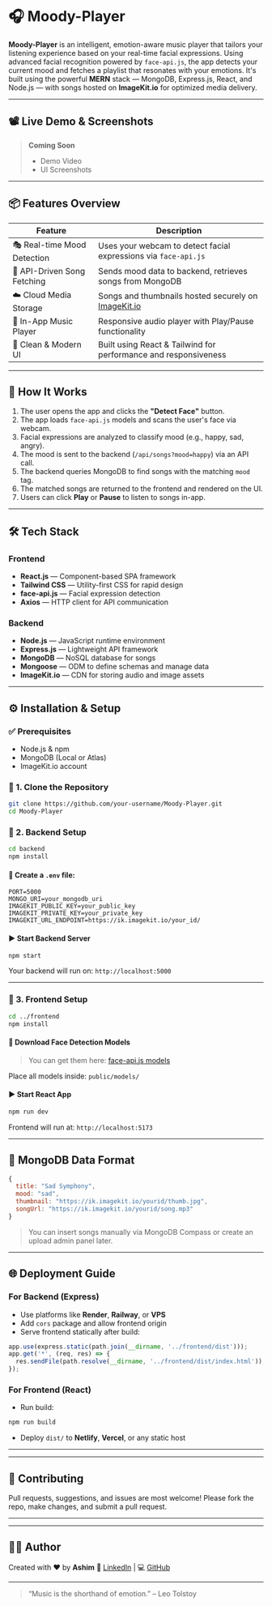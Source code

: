 # 🎧 Moody-Player

**Moody-Player** is an intelligent, emotion-aware music player that tailors your listening experience based on your real-time facial expressions. Using advanced facial recognition powered by `face-api.js`, the app detects your current mood and fetches a playlist that resonates with your emotions. It's built using the powerful **MERN** stack — MongoDB, Express.js, React, and Node.js — with songs hosted on **ImageKit.io** for optimized media delivery.

---

## 📽️ Live Demo & Screenshots

> **Coming Soon**
>
> * Demo Video
> * UI Screenshots

---

## 📦 Features Overview

| Feature                     | Description                                                                |
| --------------------------- | -------------------------------------------------------------------------- |
| 🎭 Real-time Mood Detection | Uses your webcam to detect facial expressions via `face-api.js`            |
| 📡 API-Driven Song Fetching | Sends mood data to backend, retrieves songs from MongoDB                   |
| ☁️ Cloud Media Storage      | Songs and thumbnails hosted securely on [ImageKit.io](https://imagekit.io) |
| 🎵 In-App Music Player      | Responsive audio player with Play/Pause functionality                      |
| 🎨 Clean & Modern UI        | Built using React & Tailwind for performance and responsiveness            |

---

## 🧠 How It Works

1. The user opens the app and clicks the **"Detect Face"** button.
2. The app loads `face-api.js` models and scans the user's face via webcam.
3. Facial expressions are analyzed to classify mood (e.g., happy, sad, angry).
4. The mood is sent to the backend (`/api/songs?mood=happy`) via an API call.
5. The backend queries MongoDB to find songs with the matching `mood` tag.
6. The matched songs are returned to the frontend and rendered on the UI.
7. Users can click **Play** or **Pause** to listen to songs in-app.

---

## 🛠 Tech Stack

### Frontend

* **React.js** — Component-based SPA framework
* **Tailwind CSS** — Utility-first CSS for rapid design
* **face-api.js** — Facial expression detection
* **Axios** — HTTP client for API communication

### Backend

* **Node.js** — JavaScript runtime environment
* **Express.js** — Lightweight API framework
* **MongoDB** — NoSQL database for songs
* **Mongoose** — ODM to define schemas and manage data
* **ImageKit.io** — CDN for storing audio and image assets

---



## ⚙️ Installation & Setup

### ✅ Prerequisites

* Node.js & npm
* MongoDB (Local or Atlas)
* ImageKit.io account

### 🔹 1. Clone the Repository

```bash
git clone https://github.com/your-username/Moody-Player.git
cd Moody-Player
```

### 🔹 2. Backend Setup

```bash
cd backend
npm install
```

#### 📁 Create a `.env` file:

```env
PORT=5000
MONGO_URI=your_mongodb_uri
IMAGEKIT_PUBLIC_KEY=your_public_key
IMAGEKIT_PRIVATE_KEY=your_private_key
IMAGEKIT_URL_ENDPOINT=https://ik.imagekit.io/your_id/
```

#### ▶️ Start Backend Server

```bash
npm start
```

Your backend will run on: `http://localhost:5000`

---

### 🔹 3. Frontend Setup

```bash
cd ../frontend
npm install
```

#### 📁 Download Face Detection Models

> You can get them here: [face-api.js models](https://github.com/justadudewhohacks/face-api.js-models)

Place all models inside: `public/models/`

#### ▶️ Start React App

```bash
npm run dev
```

Frontend will run at: `http://localhost:5173`

---

## 💾 MongoDB Data Format

```js
{
  title: "Sad Symphony",
  mood: "sad",
  thumbnail: "https://ik.imagekit.io/yourid/thumb.jpg",
  songUrl: "https://ik.imagekit.io/yourid/song.mp3"
}
```

> You can insert songs manually via MongoDB Compass or create an upload admin panel later.

---

## 🌐 Deployment Guide

### For Backend (Express)

* Use platforms like **Render**, **Railway**, or **VPS**
* Add `cors` package and allow frontend origin
* Serve frontend statically after build:

```js
app.use(express.static(path.join(__dirname, '../frontend/dist')));
app.get('*', (req, res) => {
  res.sendFile(path.resolve(__dirname, '../frontend/dist/index.html'));
});
```

### For Frontend (React)

* Run build:

```bash
npm run build
```

* Deploy `dist/` to **Netlify**, **Vercel**, or any static host

---


---

## 🤝 Contributing

Pull requests, suggestions, and issues are most welcome!
Please fork the repo, make changes, and submit a pull request.

---

---

## 🙋‍♂️ Author

Created with ❤️ by **Ashim**
🔗 [LinkedIn](https://linkedin.com/in/ashimdut01)  |  💻 [GitHub](https://github.com/Ashim-Dutta)

---

> “Music is the shorthand of emotion.” – Leo Tolstoy
